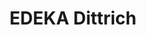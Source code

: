 ---
title: "EDEKA Dittrich"
url: /sinsheim/edeka-dittrich-steinsfurter-strasse/
shop: Supermarkt
---